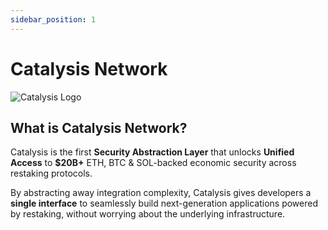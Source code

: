 ```yaml
---
sidebar_position: 1
---
```


# Catalysis Network

<div style={{textAlign: 'center'}}>

![Catalysis Logo](/img/catalysis.png)

</div>

## What is Catalysis Network?

Catalysis is the first **Security Abstraction Layer** that unlocks **Unified Access** to **$20B+** ETH, BTC & SOL-backed economic security across restaking protocols.

By abstracting away integration complexity, Catalysis gives developers a **single interface** to seamlessly build next-generation applications powered by restaking, without worrying about the underlying infrastructure. 